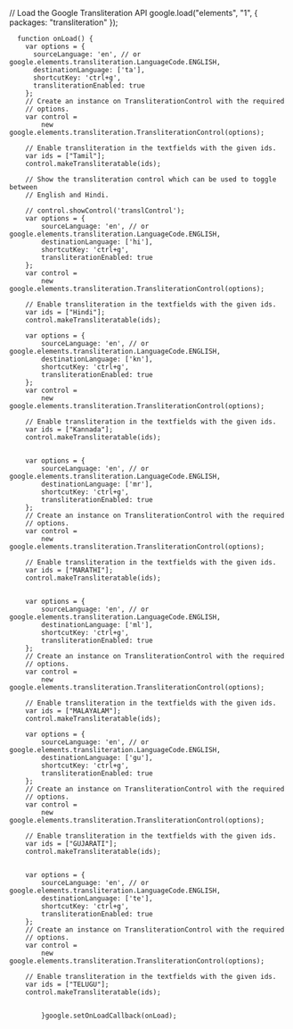// Load the Google Transliteration API
      google.load("elements", "1", {
            packages: "transliteration"
          });

      function onLoad() {
        var options = {
          sourceLanguage: 'en', // or google.elements.transliteration.LanguageCode.ENGLISH,
          destinationLanguage: ['ta'], 
          shortcutKey: 'ctrl+g',
          transliterationEnabled: true
        };
        // Create an instance on TransliterationControl with the required
        // options.
        var control =
            new google.elements.transliteration.TransliterationControl(options);

        // Enable transliteration in the textfields with the given ids.
        var ids = ["Tamil"];
        control.makeTransliteratable(ids);

        // Show the transliteration control which can be used to toggle between
        // English and Hindi.

        // control.showControl('translControl');
        var options = {
            sourceLanguage: 'en', // or google.elements.transliteration.LanguageCode.ENGLISH,
            destinationLanguage: ['hi'],
            shortcutKey: 'ctrl+g',
            transliterationEnabled: true
        };
        var control =
            new google.elements.transliteration.TransliterationControl(options);

        // Enable transliteration in the textfields with the given ids.
        var ids = ["Hindi"];
        control.makeTransliteratable(ids);

        var options = {
            sourceLanguage: 'en', // or google.elements.transliteration.LanguageCode.ENGLISH,
            destinationLanguage: ['kn'],
            shortcutKey: 'ctrl+g',
            transliterationEnabled: true
        };
        var control =
            new google.elements.transliteration.TransliterationControl(options);

        // Enable transliteration in the textfields with the given ids.
        var ids = ["Kannada"];
        control.makeTransliteratable(ids);


        var options = {
            sourceLanguage: 'en', // or google.elements.transliteration.LanguageCode.ENGLISH,
            destinationLanguage: ['mr'],
            shortcutKey: 'ctrl+g',
            transliterationEnabled: true
        };
        // Create an instance on TransliterationControl with the required
        // options.
        var control =
            new google.elements.transliteration.TransliterationControl(options);

        // Enable transliteration in the textfields with the given ids.
        var ids = ["MARATHI"];
        control.makeTransliteratable(ids);


        var options = {
            sourceLanguage: 'en', // or google.elements.transliteration.LanguageCode.ENGLISH,
            destinationLanguage: ['ml'],
            shortcutKey: 'ctrl+g',
            transliterationEnabled: true
        };
        // Create an instance on TransliterationControl with the required
        // options.
        var control =
            new google.elements.transliteration.TransliterationControl(options);

        // Enable transliteration in the textfields with the given ids.
        var ids = ["MALAYALAM"];
        control.makeTransliteratable(ids);

        var options = {
            sourceLanguage: 'en', // or google.elements.transliteration.LanguageCode.ENGLISH,
            destinationLanguage: ['gu'],
            shortcutKey: 'ctrl+g',
            transliterationEnabled: true
        };
        // Create an instance on TransliterationControl with the required
        // options.
        var control =
            new google.elements.transliteration.TransliterationControl(options);

        // Enable transliteration in the textfields with the given ids.
        var ids = ["GUJARATI"];
        control.makeTransliteratable(ids);


        var options = {
            sourceLanguage: 'en', // or google.elements.transliteration.LanguageCode.ENGLISH,
            destinationLanguage: ['te'],
            shortcutKey: 'ctrl+g',
            transliterationEnabled: true
        };
        // Create an instance on TransliterationControl with the required
        // options.
        var control =
            new google.elements.transliteration.TransliterationControl(options);

        // Enable transliteration in the textfields with the given ids.
        var ids = ["TELUGU"];
        control.makeTransliteratable(ids);


            }google.setOnLoadCallback(onLoad);

      